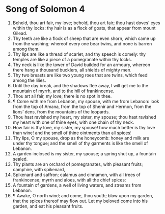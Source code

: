 ﻿# Song of Solomon 4
1. Behold, thou art fair, my love; behold, thou art fair; thou hast doves’ eyes within thy locks: thy hair is as a flock of goats, that appear from mount Gilead. 
2. Thy teeth are like a flock of sheep that are even shorn, which came up from the washing; whereof every one bear twins, and none is barren among them. 
3. Thy lips are like a thread of scarlet, and thy speech is comely: thy temples are like a piece of a pomegranate within thy locks. 
4. Thy neck is like the tower of David builded for an armoury, whereon there hang a thousand bucklers, all shields of mighty men. 
5. Thy two breasts are like two young roes that are twins, which feed among the lilies. 
6. Until the day break, and the shadows flee away, I will get me to the mountain of myrrh, and to the hill of frankincense. 
7. Thou art all fair, my love; there is no spot in thee. 
8. ¶ Come with me from Lebanon, my spouse, with me from Lebanon: look from the top of Amana, from the top of Shenir and Hermon, from the lions’ dens, from the mountains of the leopards. 
9. Thou hast ravished my heart, my sister, my spouse; thou hast ravished my heart with one of thine eyes, with one chain of thy neck. 
10. How fair is thy love, my sister, my spouse! how much better is thy love than wine! and the smell of thine ointments than all spices! 
11. Thy lips, O my spouse, drop as the honeycomb: honey and milk are under thy tongue; and the smell of thy garments is like the smell of Lebanon. 
12. A garden inclosed is my sister, my spouse; a spring shut up, a fountain sealed. 
13. Thy plants are an orchard of pomegranates, with pleasant fruits; camphire, with spikenard, 
14. Spikenard and saffron; calamus and cinnamon, with all trees of frankincense; myrrh and aloes, with all the chief spices: 
15. A fountain of gardens, a well of living waters, and streams from Lebanon. 
16. ¶ Awake, O north wind; and come, thou south; blow upon my garden, that the spices thereof may flow out. Let my beloved come into his garden, and eat his pleasant fruits. 
